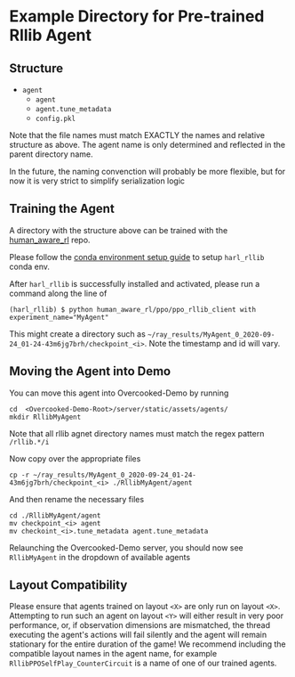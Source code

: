 # Example Directory for Pre-trained Rllib Agent

## Structure

* `agent`  
  * `agent`
  * `agent.tune_metadata`
  * `config.pkl`

Note that the file names must match EXACTLY the names and relative structure as above. The agent name is only determined and reflected in the parent directory name.

In the future, the naming convenction will probably be more flexible, but for now it is very strict to simplify serialization logic

## Training the Agent

A directory with the structure above can be trained with the [human_aware_rl](https://github.com/HumanCompatibleAI/human_aware_rl) repo. 

Please follow the [conda environment setup guide](https://github.com/HumanCompatibleAI/human_aware_rl#conda-environment-setup) to setup `harl_rllib` conda env. 

After `harl_rllib` is successfully installed and activated, please run a command along the line of

```
(harl_rllib) $ python human_aware_rl/ppo/ppo_rllib_client with experiment_name="MyAgent"
```

This might create a directory such as  `~/ray_results/MyAgent_0_2020-09-24_01-24-43m6jg7brh/checkpoint_<i>`. Note the timestamp and id will vary.

## Moving the Agent into Demo

You can move this agent into Overcooked-Demo by running
```
cd  <Overcooked-Demo-Root>/server/static/assets/agents/
mkdir RllibMyAgent
```
Note that all rllib agnet directory names must match the regex pattern `/rllib.*/i`

Now copy over the appropriate files

```
cp -r ~/ray_results/MyAgent_0_2020-09-24_01-24-43m6jg7brh/checkpoint_<i> ./RllibMyAgent/agent
```

And then rename the necessary files

```
cd ./RllibMyAgent/agent
mv checkpoint_<i> agent
mv checkoint_<i>.tune_metadata agent.tune_metadata
```

Relaunching the Overcooked-Demo server, you should now see `RllibMyAgent` in the dropdown of available agents

## Layout Compatibility

Please ensure that agents trained on layout `<X>` are only run on layout `<X>`. Attempting to run such an agent on layout `<Y>` will either result in very poor performance, or, if observation dimensions are mismatched, the thread executing the agent's actions will fail silently and the agent will remain stationary for the entire duration of the game! We recommend including the compatible layout names in the agent name, for example `RllibPPOSelfPlay_CounterCircuit` is a name of one of our trained agents. 